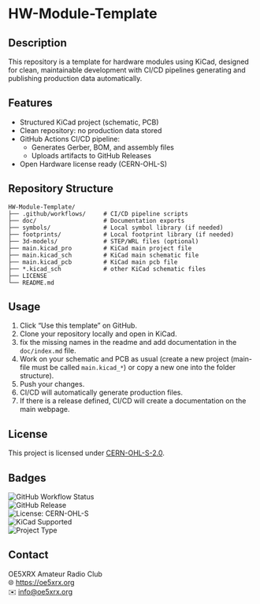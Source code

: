 # HW-Module-Template

## Description

This repository is a template for hardware modules using KiCad, designed for clean, maintainable development with CI/CD pipelines generating and publishing production data automatically.

## Features
* Structured KiCad project (schematic, PCB)
* Clean repository: no production data stored
* GitHub Actions CI/CD pipeline:
  * Generates Gerber, BOM, and assembly files
  * Uploads artifacts to GitHub Releases
* Open Hardware license ready (CERN-OHL-S)

## Repository Structure

```
HW-Module-Template/
├── .github/workflows/     # CI/CD pipeline scripts
├── doc/                   # Documentation exports
├── symbols/               # Local symbol library (if needed)
├── footprints/            # Local footprint library (if needed)
├── 3d-models/             # STEP/WRL files (optional)
├── main.kicad_pro         # KiCad main project file
├── main.kicad_sch         # KiCad main schematic file
├── main.kicad_pcb         # KiCad main pcb file
├── *.kicad_sch            # other KiCad schematic files
├── LICENSE
└── README.md
```

## Usage
1. Click “Use this template” on GitHub.
2. Clone your repository locally and open in KiCad.
3. fix the missing names in the readme and add documentation in the `doc/index.md` file.
4. Work on your schematic and PCB as usual (create a new project (main-file must be called `main.kicad_*`) or copy a new one into the folder structure).
5. Push your changes.
6. CI/CD will automatically generate production files.
7. If there is a release defined, CI/CD will create a documentation on the main webpage.

## License

This project is licensed under [CERN-OHL-S-2.0](https://choosealicense.com/licenses/cern-ohl-s-2.0/).

## Badges

![GitHub Workflow Status](https://img.shields.io/github/actions/workflow/status/OE5XRX/<your-repo>/kibot-check.yaml?branch=main)<br>
![GitHub Release](https://img.shields.io/github/v/release/OE5XRX/<your-repo>)<br>
![License: CERN-OHL-S](https://img.shields.io/badge/license-CERN--OHL--S--2.0-blue)<br>
![KiCad Supported](https://img.shields.io/badge/KiCad-supported-blue)<br>
![Project Type](https://img.shields.io/badge/type-hardware-red)<br>

## Contact

OE5XRX Amateur Radio Club<br>
🌐 https://oe5xrx.org<br>
✉️ info@oe5xrx.org<br>
